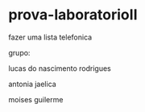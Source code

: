 # prova-laboratorioII
fazer uma lista telefonica  


grupo:

lucas do nascimento rodrigues

antonia jaelica

moises guilerme
